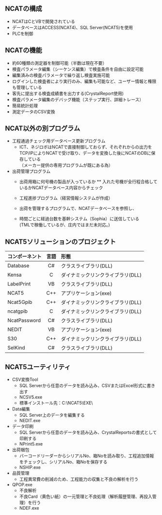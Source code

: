 ## NCATの構成
* NCATはCとVBで開発されている
* データベースはACCESS(NCAT4)、SQL Server(NCAT5)を使用
* PLCを制御

## NCATの機能
* 約60種類の測定器を制御可能（半数は現在不要）
* 検査パラメータ編集（シーケンス編集）で検査条件を自由に設定可能
* 編集済みの検査パラメータで繰り返し検査実施可能
* ログインした検査者により実行のみ、編集も可能など、ユーザー情報と権限も管理している
* 客先に提出する検査成績書を出力する(CrystalReport使用)
* 検査パラメータ編集のデバッグ機能（ステップ実行、詳細トレース）
* 簡易統計処理
* 測定データのCSV変換

## NCAT以外の別プログラム
* 工程通過チェック用データベース更新プログラム
   * ICT、ネジロボはNCATで直接制御しておらず、それぞれからの出力をTCP/IPによりNCATで受け取り、データを変換した後にNCATのDBに保存している<BR>（メーカー提供の専用プログラムが既にある為）
* 出荷管理プログラム
   * 出荷用箱に何号機の製品が入っているか
** 入れた号機が全行程合格しているかNCATデータベース内容からチェック

   * 工程進捗プログラム（経営情報システムが作成）
   * 出荷を管理するプログラムで、NCATデータベースを参照し、
   * 時間ごとに経過台数を基幹システム（Sophia）に送信している<BR>(TMLで稼働しているが、庄内ではまだ未対応。)

## NCAT5ソリューションのプロジェクト

    
| コンポーネント | 言語 | 形態 |
|:-----------|:------------:|:------|
| Database | C# |クラスライブラリ(DLL) |
|Kensa | C | ダイナミックリンクライブラリ(DLL) |
|LabelPrint | VB | クラスライブラリ(DLL) |
|NCAT5 | C++ | アプリケーション(exe) |
|Ncat5Gpib | C++ | ダイナミックリンクライブラリ(DLL) |
|ncatgpib | C | ダイナミックリンクライブラリ(DLL) |
|NcatPassword | C# | クラスライブラリ(DLL) |
|NEDIT | VB | アプリケーション(exe) |
|S30 | C++ | ダイナミックリンクライブラリ(DLL) |
|SelKind | C# | クラスライブラリ(DLL) |


## NCAT5ユーティリティ
* CSV変換Tool
   * SQL Serverから任意のデータを読み込み、CSVまたはExcel形式に書き出す
   * NCSV5.exe
   * 標準インストール先：C:\NCAT5\EXE\
* Data編集
   * SQL Server上のデータを編集する
   * NEDIT.exe
* データ印刷
   * SQL Serverから任意のデータを読み込み、CrystalReportsの書式として印刷する
   * NPrint5.exe
* 出荷梱包
   * バーコードリーダーからシリアルNo、箱Noを読み取り、工程追加情報をチェックし、シリアルNo、箱Noを保存する
   * NSHIP.exe
* 品質管理
   * 工程異常費の削減のため、工程能力の収集と不良の解析を行う
* QPOP.exe
   * 不良解析
   * 不良Card（黄色い紙）の一元管理と不良処理（解析履歴管理、再投入管理）を行う
   * NDEF.exe
